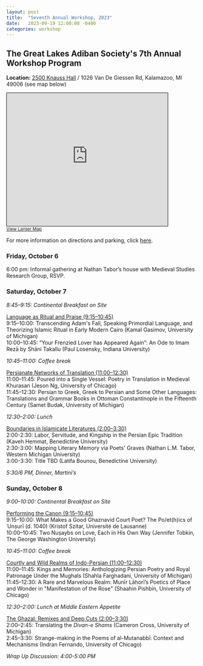 ```yaml
---
layout: post
title:  "Seventh Annual Workshop, 2023"
date:   2023-09-19 12:00:00 -0400
categories: workshop
---
```


## The Great Lakes Adiban Society's 7th Annual Workshop Program

**Location:** [2500 Knauss Hall](https://www.fm.wmich.edu/ap/bldg/069) / 1026 Van De Giessen Rd, Kalamazoo, MI 49006 (see map below)

<iframe width="425" height="350" src="https://www.openstreetmap.org/export/embed.html?bbox=-85.61644434928895%2C42.280178382577375%2C-85.61354756355287%2C42.2818711123845&amp;layer=mapnik&amp;marker=42.28102475316532%2C-85.6149959564209" style="border: 1px solid black"></iframe><br/><small><a href="https://www.openstreetmap.org/?mlat=42.28102&amp;mlon=-85.61500#map=19/42.28102/-85.61500">View Larger Map</a></small>

For more information on directions and parking, click [here](https://www.millerauditorium.com/plan-your-visit/directions-and-parking).

### Friday, October 6

6:00 pm: Informal gathering at Nathan Tabor’s house with Medieval Studies Research Group, RSVP.

### Saturday, October 7

_8:45–9:15: Continental Breakfast on Site_

<u>Language as Ritual and Praise (9:15–10:45)</u>  
9:15–10:00: Transcending Adam's Fall, Speaking Primordial Language, and Theorizing Islamic Ritual in Early Modern Cairo (Kamal Gasimov, University of Michigan)  
10:00–10:45: “Your Frenzied Lover has Appeared Again”: An Ode to Imam Rezā by Shāni Takallu (Paul Losensky, Indiana University)

_10:45–11:00: Coffee break_

<u>Persianate Networks of Translation (11:00–12:30)</u>  
11:00–11:45: Poured into a Single Vessel: Poetry in Translation in Medieval Khurasan (Jeson Ng, University of Chicago)  
11:45–12:30: Persian to Greek, Greek to Persian and Some Other Languages: Translations and Grammar Books in Ottoman Constantinople in the Fifteenth Century (Samet Budak, University of Michigan)

_12:30–2:00: Lunch_

<u>Boundaries in Islamicate Literatures (2:00–3:30)</u>  
2:00-2:30: Labor, Servitude, and Kingship in the Persian Epic Tradition (Kaveh Hemmat, Benedictine University)  
2:30-3:00: Mapping Literary Memory via Poets' Graves (Nathan L.M. Tabor, Western Michigan University)  
3:00-3:30: Title TBD (Latifa Bounou, Benedictine University)
  
_5:30/6 PM, Dinner, Martini’s_

### Sunday, October 8

_9:00–10:00: Continental Breakfast on Site_

<u>Performing the Canon (9:15–10:45)</u>  
9:15–10:00: What Makes a Good Ghaznavid Court Poet? The Po/et(h)ics of ʿUnṣurī (d. 1040) (Kristof Szitar, Université de Lausanne)  
10:00–10:45: Two Nuṣaybs on Love, Each in His Own Way (Jennifer Tobkin, The George Washington University)

_10:45–11:00: Coffee break_

<u>Courtly and Wild Realms of Indo-Persian (11:00–12:30)</u>  
11:00–11:45: Kings and Memories: Anthologizing Persian Poetry and Royal Patronage Under the Mughals (Shahla Farghadani, University of Michigan)  
11:45–12:30: A Rare and Marvelous Realm: Munīr Lāhorī’s Poetics of Place and Wonder in "Manifestation of the Rose" (Shaahin Pishbin, University of Chicago)

_12:30–2:00: Lunch at Middle Eastern Appetite_

<u>The Ghazal: Remixes and Deep Cuts (2:00–3:30)</u>  
2:00–2:45: Translating the _Divan-e Shams_ (Cameron Cross, University of Michigan)  
2:45–3:30: Strange-making in the Poems of al-Mutanabbī: Context and Mechanisms (Indran Fernando, University of Chicago)

_Wrap Up Discussion: 4:00-5:00 PM_

